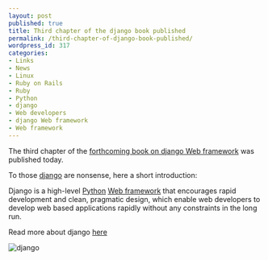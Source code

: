 ```yaml
---
layout: post
published: true
title: Third chapter of the django book published
permalink: /third-chapter-of-django-book-published/
wordpress_id: 317
categories:
- Links
- News
- Linux
- Ruby on Rails
- Ruby
- Python
- django
- Web developers
- django Web framework
- Web framework
---
```



The third chapter of the <a href="http://www.djangobook.com/en/2.0/index.html">forthcoming book on django Web framework</a> was published today.

To those <a href="https://www.djangoproject.com/">django</a> are nonsense, here a short introduction:

Django is a high-level <a href="http://en.wikipedia.org/wiki/Python_%28programming_language%29">Python</a> <a href="http://en.wikipedia.org/wiki/Web_application_framework">Web framework</a> that encourages rapid development and clean, pragmatic design, which enable web developers to develop web based applications rapidly without any constraints in the long run.

Read more about django <a href="https://www.djangoproject.com/">here</a>


<img id="image316" src="http://lh5.ggpht.com/-D8QkwbEMQPg/UVl9hVF6XXI/AAAAAAAAFlI/x4ZDFqApKHA/hdr-logo.png" alt="django" />
 
